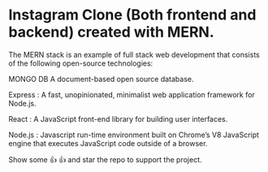 # Instagram Clone (Both frontend and backend) created with MERN.
The MERN stack is an example of full stack web development that consists of the following open-source technologies:

MONGO DB
A document-based open source database.

Express :
A fast, unopinionated, minimalist web application framework for Node.js.

React :
A JavaScript front-end library for building user interfaces.

Node.js :
Javascript run-time environment built on Chrome’s V8 JavaScript engine that executes JavaScript code outside of a browser.

Show some 👍 👍 and star the repo to support the project.
